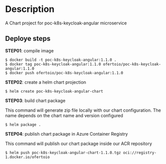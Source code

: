 # Description

A Chart project for poc-k8s-keycloak-angular microservice

## Deploye steps

**STEP01**: compile image

```
$ docker build -t poc-k8s-keycloak-angular:1.1.0 .
$ docker tag poc-k8s-keycloak-angular:1.1.0 ofertoio/poc-k8s-keycloak-angular:1.1.0
$ docker push ofertoio/poc-k8s-keycloak-angular:1.1.0
```

**STEP02**: create a helm chart projection

```
$ helm create poc-k8s-keycloak-angular-chart
```

**STEP03**: build chart package

This command will generate zip file locally with our chart configuration. The name depends on the  chart name and version configured

```
$ helm package .
```

**STEP04**: publish chart package in Azure Container Registry

This command will publish our chart package inside our ACR repository

```
$ helm push poc-k8s-keycloak-angular-chart-1.1.0.tgz oci://registry-1.docker.io/ofertoio
```

